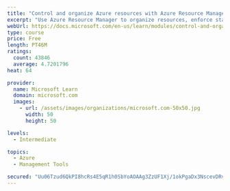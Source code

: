 ```yaml
---
title: "Control and organize Azure resources with Azure Resource Manager"
excerpt: "Use Azure Resource Manager to organize resources, enforce standards, and protect critical assets from deletion."
webUrl: https://docs.microsoft.com/en-us/learn/modules/control-and-organize-with-azure-resource-manager/
type: course
price: Free
length: PT46M
ratings:
  count: 43846
  average: 4.7201796
heat: 64

provider:
  name: Microsoft Learn
  domain: microsoft.com
  images:
    - url: /assets/images/organizations/microsoft.com-50x50.jpg
      width: 50
      height: 50

levels:
  - Intermediate

topics:
  - Azure
  - Management Tools

secured: "Uu06Tzud6QkPI8hcRs4E5qR1h0SbYoAOAAg3ZzUF1Xj/1okPgaDx3NscevDRvpO9kLdmF+QavdbLEvEuXFrF4oIIl2eh3LMMNXP5Y4vihbTu9vdxIPOTbwb6sPV/S4XBykW+u1bN5ABYSGiPz/MAHwQQWG0+x8rb9D0Er2ibjNutzDyY3nFPvdBMyfpNWqUKHZboFp4xFSXlnouiUNhiB22O7zlRBeC3yIQWUaXL9Zj6TjMIJxk27bN9fNMF3d/fWUKym+HxCpON/MYh52mPYk7oZxMTYLZipV+s9ENxOVzK3/674FlNCXlhA/zdCoccjlMwgSGr3rHRlq3J3r3Pp6GM2BmEgrB9Ln833tUmHgceNlZvIVsgG352CvLr58m7dkYqWu+AEfbAfWJD8RxMIlXBZ5X97RnlyXl4aYxI64rlmo/yIiEojYsATkbJEre7;QXmqoRa835f02l73L72WTw=="
---
```


